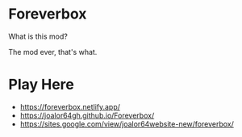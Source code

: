 # Foreverbox

What is this mod?

The mod ever, that's what.

# Play Here

* https://foreverbox.netlify.app/
* https://joalor64gh.github.io/Foreverbox/
* https://sites.google.com/view/joalor64website-new/foreverbox/
